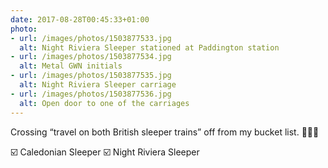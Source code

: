 ```yaml
---
date: 2017-08-28T00:45:33+01:00
photo:
- url: /images/photos/1503877533.jpg
  alt: Night Riviera Sleeper stationed at Paddington station
- url: /images/photos/1503877534.jpg
  alt: Metal GWN initials
- url: /images/photos/1503877535.jpg
  alt: Night Riviera Sleeper carriage
- url: /images/photos/1503877536.jpg
  alt: Open door to one of the carriages
---
```

Crossing “travel on both British sleeper trains” off from my bucket list. 🚆🛌💤

☑️ Caledonian Sleeper
☑️ Night Riviera Sleeper
